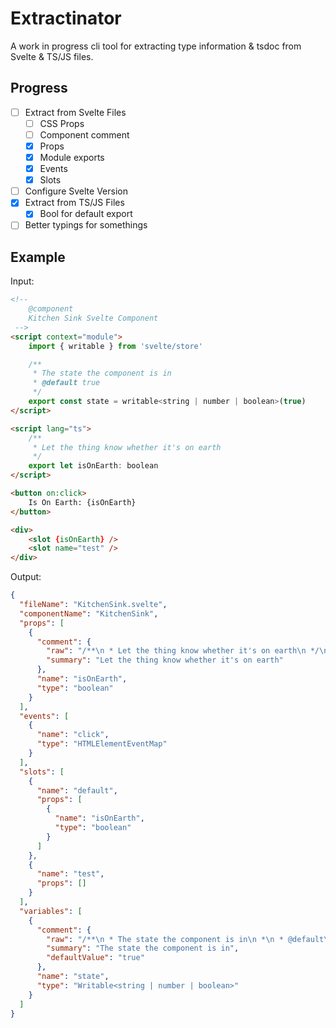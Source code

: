 # Extractinator

A work in progress cli tool for extracting type information & tsdoc from Svelte & TS/JS files.

## Progress

- [ ] Extract from Svelte Files
    - [ ] CSS Props
    - [ ] Component comment
    - [x] Props
    - [x] Module exports
    - [x] Events
    - [x] Slots
- [ ] Configure Svelte Version
- [x] Extract from TS/JS Files
    - [x] Bool for default export
- [ ] Better typings for somethings

## Example

Input:

```html
<!-- 
	@component
	Kitchen Sink Svelte Component
 -->
<script context="module">
	import { writable } from 'svelte/store'

	/**
	 * The state the component is in
	 * @default true
	 */
	export const state = writable<string | number | boolean>(true)
</script>

<script lang="ts">
	/**
	 * Let the thing know whether it's on earth
	 */
	export let isOnEarth: boolean
</script>

<button on:click>
	Is On Earth: {isOnEarth}
</button>

<div>
	<slot {isOnEarth} />
	<slot name="test" />
</div>
```

Output:

```json
{
  "fileName": "KitchenSink.svelte",
  "componentName": "KitchenSink",
  "props": [
    {
      "comment": {
        "raw": "/**\n * Let the thing know whether it's on earth\n */\n",
        "summary": "Let the thing know whether it's on earth"
      },
      "name": "isOnEarth",
      "type": "boolean"
    }
  ],
  "events": [
    {
      "name": "click",
      "type": "HTMLElementEventMap"
    }
  ],
  "slots": [
    {
      "name": "default",
      "props": [
        {
          "name": "isOnEarth",
          "type": "boolean"
        }
      ]
    },
    {
      "name": "test",
      "props": []
    }
  ],
  "variables": [
    {
      "comment": {
        "raw": "/**\n * The state the component is in\n *\n * @default\n *\n * true\n */\n",
        "summary": "The state the component is in",
        "defaultValue": "true"
      },
      "name": "state",
      "type": "Writable<string | number | boolean>"
    }
  ]
}
```